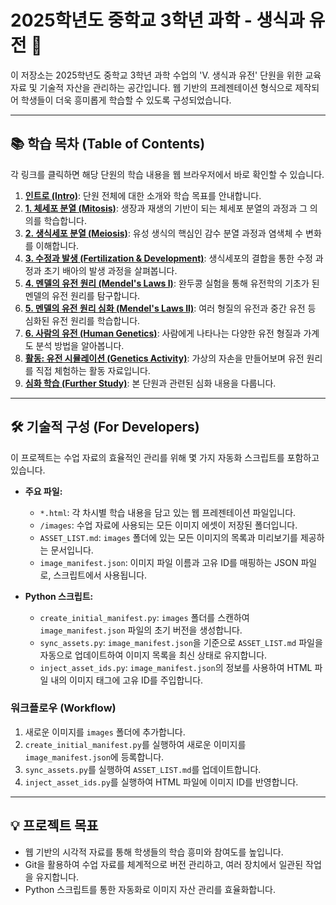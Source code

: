 # 2025학년도 중학교 3학년 과학 - 생식과 유전 🧬

이 저장소는 2025학년도 중학교 3학년 과학 수업의 'V. 생식과 유전' 단원을 위한 교육 자료 및 기술적 자산을 관리하는 공간입니다. 웹 기반의 프레젠테이션 형식으로 제작되어 학생들이 더욱 흥미롭게 학습할 수 있도록 구성되었습니다.

---

## 📚 학습 목차 (Table of Contents)

각 링크를 클릭하면 해당 단원의 학습 내용을 웹 브라우저에서 바로 확인할 수 있습니다.

1.  **[인트로 (Intro)](https://rjegjin.github.io/2025-mid3-reproduction-heredity/intro.html)**: 단원 전체에 대한 소개와 학습 목표를 안내합니다.
2.  **[1. 체세포 분열 (Mitosis)](https://rjegjin.github.io/2025-mid3-reproduction-heredity/mitosis.html)**: 생장과 재생의 기반이 되는 체세포 분열의 과정과 그 의의를 학습합니다.
3.  **[2. 생식세포 분열 (Meiosis)](https://rjegjin.github.io/2025-mid3-reproduction-heredity/meiosis.html)**: 유성 생식의 핵심인 감수 분열 과정과 염색체 수 변화를 이해합니다.
4.  **[3. 수정과 발생 (Fertilization & Development)](https://rjegjin.github.io/2025-mid3-reproduction-heredity/fert_egg.html)**: 생식세포의 결합을 통한 수정 과정과 초기 배아의 발생 과정을 살펴봅니다.
5.  **[4. 멘델의 유전 원리 (Mendel's Laws I)](https://rjegjin.github.io/2025-mid3-reproduction-heredity/mendel1.html)**: 완두콩 실험을 통해 유전학의 기초가 된 멘델의 유전 원리를 탐구합니다.
6.  **[5. 멘델의 유전 원리 심화 (Mendel's Laws II)](https://rjegjin.github.io/2025-mid3-reproduction-heredity/mendel2.html)**: 여러 형질의 유전과 중간 유전 등 심화된 유전 원리를 학습합니다.
7.  **[6. 사람의 유전 (Human Genetics)](https://rjegjin.github.io/2025-mid3-reproduction-heredity/human_genetics.html)**: 사람에게 나타나는 다양한 유전 형질과 가계도 분석 방법을 알아봅니다.
8.  **[활동: 유전 시뮬레이션 (Genetics Activity)](https://rjegjin.github.io/2025-mid3-reproduction-heredity/genetics_activity.html)**: 가상의 자손을 만들어보며 유전 원리를 직접 체험하는 활동 자료입니다.
9.  **[심화 학습 (Further Study)](https://rjegjin.github.io/2025-mid3-reproduction-heredity/hidden_further_study.html)**: 본 단원과 관련된 심화 내용을 다룹니다.

---

## 🛠️ 기술적 구성 (For Developers)

이 프로젝트는 수업 자료의 효율적인 관리를 위해 몇 가지 자동화 스크립트를 포함하고 있습니다.

* **주요 파일:**
    * `*.html`: 각 차시별 학습 내용을 담고 있는 웹 프레젠테이션 파일입니다.
    * `/images`: 수업 자료에 사용되는 모든 이미지 에셋이 저장된 폴더입니다.
    * `ASSET_LIST.md`: `images` 폴더에 있는 모든 이미지의 목록과 미리보기를 제공하는 문서입니다.
    * `image_manifest.json`: 이미지 파일 이름과 고유 ID를 매핑하는 JSON 파일로, 스크립트에서 사용됩니다.

* **Python 스크립트:**
    * `create_initial_manifest.py`: `images` 폴더를 스캔하여 `image_manifest.json` 파일의 초기 버전을 생성합니다.
    * `sync_assets.py`: `image_manifest.json`을 기준으로 `ASSET_LIST.md` 파일을 자동으로 업데이트하여 이미지 목록을 최신 상태로 유지합니다.
    * `inject_asset_ids.py`: `image_manifest.json`의 정보를 사용하여 HTML 파일 내의 이미지 태그에 고유 ID를 주입합니다.

### 워크플로우 (Workflow)

1.  새로운 이미지를 `images` 폴더에 추가합니다.
2.  `create_initial_manifest.py`를 실행하여 새로운 이미지를 `image_manifest.json`에 등록합니다.
3.  `sync_assets.py`를 실행하여 `ASSET_LIST.md`를 업데이트합니다.
4.  `inject_asset_ids.py`를 실행하여 HTML 파일에 이미지 ID를 반영합니다.

---

## 💡 프로젝트 목표

* 웹 기반의 시각적 자료를 통해 학생들의 학습 흥미와 참여도를 높입니다.
* Git을 활용하여 수업 자료를 체계적으로 버전 관리하고, 여러 장치에서 일관된 작업을 유지합니다.
* Python 스크립트를 통한 자동화로 이미지 자산 관리를 효율화합니다.
